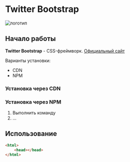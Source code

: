 # Twitter Bootstrap
![логотип](https://demo.themenio.com/tokenwiz/images/demo/icons/bootstrap.png)

## Начало работы
**Twitter Bootstrap** - CSS-фреймворк. [Официальный сайт](http://getbootstrap.com)

Варианты установки:
* CDN
* NPM

### Установка через CDN

### Установка через NPM

1. Выполнить команду
1. ...

## Использование

```html
<html>
    <head></head>
</html>
```